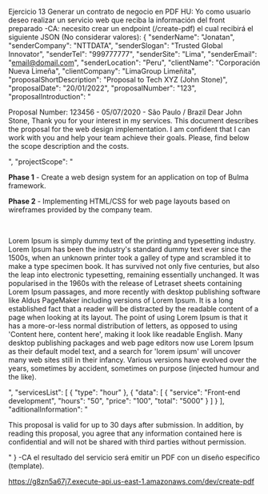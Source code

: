 Ejercicio 13
Generar un contrato de negocio en PDF
	HU: Yo como usuario deseo realizar un servicio web que reciba la información del front preparado
		-CA: necesito crear un endpoint (/create-pdf) el cual recibirá el siguiente JSON (No considerar valores):
			{
			  "senderName": "Jonatan",
			  "senderCompany": "NTTDATA",
			  "senderSlogan": "Trusted Global Innovator",
			  "senderTel": "999777777",
			  "senderSite": "Lima",
			  "senderEmail": "email@domail.com",
			  "senderLocation": "Peru",
			  "clientName": "Corporación Nueva Limeña",
			  "clientCompany": "LimaGroup Limeñita",
			  "proposalShortDescription": "Proposal to Tech XYZ (John Stone)",
			  "proposalDate": "20/01/2022",
			  "proposalNumber": "123",
			  "proposalIntroduction": "<p>Proposal Number: 123456 - 05/07/2020 - São Paulo / Brazil Dear John Stone, Thank you for your interest in my services. This document describes the proposal for the web design implementation. I am confident that I can work with you and help your team achieve their goals. Please, find below the scope description and the costs.&nbsp;</p>",
			  "projectScope": "<p><strong>Phase 1</strong> - Create a web design system for an application on top of Bulma framework.</p><p><strong>Phase 2</strong> - Implementing HTML/CSS for web page layouts based on wireframes provided by the company team.</p><p><br></p><p>Lorem Ipsum is simply dummy text of the printing and typesetting industry. Lorem Ipsum has been the industry's standard dummy text ever since the 1500s, when an unknown printer took a galley of type and scrambled it to make a type specimen book. It has survived not only five centuries, but also the leap into electronic typesetting, remaining essentially unchanged. It was popularised in the 1960s with the release of Letraset sheets containing Lorem Ipsum passages, and more recently with desktop publishing software like Aldus PageMaker including versions of Lorem Ipsum. It is a long established fact that a reader will be distracted by the readable content of a page when looking at its layout. The point of using Lorem Ipsum is that it has a more-or-less normal distribution of letters, as opposed to using 'Content here, content here', making it look like readable English. Many desktop publishing packages and web page editors now use Lorem Ipsum as their default model text, and a search for 'lorem ipsum' will uncover many web sites still in their infancy. Various versions have evolved over the years, sometimes by accident, sometimes on purpose (injected humour and the like).</p>",
			  "servicesList": [
				{
				  "type": "hour"
				},
				{
				  "data": [
					{
					  "service": "Front-end development",
					  "hours": "50",
					  "price": "100",
					  "total": "5000"
					}
				  ]
				}
			  ],
			  "aditionalInformation": "<p>This proposal is valid for up to 30 days after submission. In addition, by reading this proposal, you agree that any information contained here is confidential and will not be shared with third parties without permission.</p>"
			}
		-CA el resultado del servicio será emitir un PDF con un diseño especifico (template).
			

https://g8zn5a67j7.execute-api.us-east-1.amazonaws.com/dev/create-pdf
